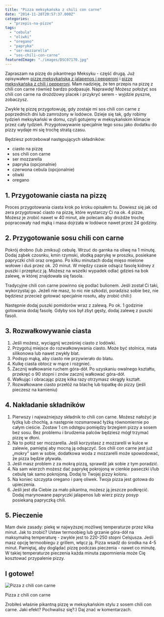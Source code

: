 ```yaml
---
title: "Pizza meksykańska z chili con carne"
date: "2014-11-28T20:57:37.000Z"
categories: 
  - "przepis-na-pizze"
tags: 
  - "cebula"
  - "oliwki"
  - "oregano"
  - "papryka"
  - "ser-mozzarella"
  - "sos-chili-con-carne"
featuredImage: "./images/DSC07170.jpg"
---
```


Zapraszam na pizzę do pikantnego Meksyku - część drugą. Już opisywałem <a title="Pizza meksykańska z ostrym pepperoni i jalapeños" href="/pizza-meksykanska-z-ostrym-pepperoni-jalapenos/">pizzę meksykańską z jalapenos i pepperoni</a> i <a title="Pizza Meksykańska" href="/pizza-meksykanska/">pizzę meksykańską z chili i pepperoni</a>. Mam nadzieję, że ten przepis na pizzę z chili con carne również bardzo podpasuje. Naprawdę! Możesz położyć sos chili con carne na drożdżowy placek i przykryć serem - wyjdzie pyszne, zobaczysz.

Zwykle tę pizzę przygotowuję, gdy zostaje mi sos chili con carne z poprzednich dni lub zamrożony w lodówce. Dzieje się tak, gdy robimy tydzień meksykański w domu, czyli gotujemy w meksykańskim klimacie przez cały tydzień. Przygotowywanie specjalnie tego sosu jako dodatku do pizzy wydaje mi się trochę stratą czasu.

Będziesz potrzebował następujących składników:

- ciasto na pizzę
- sos chili con carne
- ser mozzarella
- papryka (opcjonalnie)
- czerwona cebula (opcjonalnie)
- oliwki
- oregano

## 1\. Przygotowanie ciasta na pizzę

Proces przygotowania ciasta krok po kroku opisałem tu. Dowiesz się jak od zera przygotować ciasto na pizzę, które wystarczy Ci na ok. 4 pizze. Możesz je zrobić nawet w 40 minut, ale polecam aby drożdże trochę popracowały nad mąką i masa dojrzała w lodówce nawet przez 24 godziny.

## 2\. Przygotowanie sosu chili con carne

Pokrój drobno (lub zmiksuj) cebulę. Wrzuć do garnka na oliwę na 1 minutę. Dodaj ząbek czosnku, kmin rzymski, słodką paprykę w proszku, posiekane papryczki chili oraz oregano. Po kilku minutach dodaj mięso mielone wołowe i duś przez ok. 20 minut. W między czasie odsącz fasolę kidney z puszki i przepłucz ją. Możesz na wszelki wypadek odlać gdzieś na bok zalewę, w której znajdowała się fasola.

Tradycyjne chili con carne powinno się podlać bulionem. Jeśli został Ci taki, wykorzystaj go. Jeżeli nie masz, to nic nie szkodzi, poradzisz sobie bez, nie będziesz przecież gotować specjalnie rosołu, aby zrobić chili:)

Następnie dodaj puszki pomidorów wraz z zalewą. Po ok. 1 godzinie gotowania dodaj fasolę. Gdyby sos był zbyt gęsty, dodaj zalewę z puszki fasoli.

## 3\. Rozwałkowywanie ciasta

1. Jeśli możesz, wyciągnij wcześniej ciasto z lodówki.
2. Przygotuj miejsce do rozwałkowywania ciasto. Może być stolnica, mata silikonowa lub nawet zwykły blat.
3. Podsyp mąką, aby ciasto nie przywierało do blatu.
4. Kulkę ciasta obtocz w mące i rozgnieć.
5. Zacznij wałkowanie ruchem góra-dół. Po uzyskaniu owalnego kształtu, przekręć o 90 stopni i znów zacznij wałkować góra-dół.
6. Wałkując i obracając pizzę kilka razy otrzymasz okrągły kształt.
7. Rozwałkowane ciasto przełóż na blachę lub łopatkę do pizzy (jeśli pieczesz na kamieniu)

## 4\. Nakładanie składników

1. Pierwszy i najważniejszy składnik to chili con carne. Możesz nałożyć je łyżką lub chochlą, a następnie rozsmarować łyżką równomiernie po całym cieście. Zostaw 1 cm odstępu pomiędzy brzegiem pizzy a sosem bez sosu. Bez problemu i brudzenia palców będziesz mógł trzymać pizzę w dłoni.
2. Na to połóż ser mozzarella. Jeśli korzystasz z mozzarelli w kulce w zalewie, pamiętaj aby mocną ją odsączyć. Sos chili con carne jest już „mokry” sam w sobie, dodatkowa woda z mozzarelli może spowodować, że pizza będzie pływała.
3. Jeśli masz problem z za mokrą pizzą, sprawdź jak sobie z tym poradzić.
4. Na sam wierzch możesz dać paprykę pokrojoną w cienkie paseczki i/lub cebulę tak samo pokrojoną. Dodaj to Twojej pizzy koloru.
5. Na koniec szczypta oregano i parę oliwek. Twoja pizza jest gotowa do upieczenia.
6. Jeśli jest dla Ciebie za mało pikantna, możesz ją jeszcze podkręcić. Dodaj marynowane papryczki jalapenos lub wierz pizzy posyp posiekaną papryczką chili.

## 5\. Pieczenie

Mam dwie zasady: piekę w najwyższej możliwej temperaturze przez kilka minut. Jak to zrobić? Ustaw termoobieg lub grzanie góra-dół na maksymalną temperaturę - zwykle jest to 220-250 stopni Celsjusza. Jeśli masz opcję termoobiegu z grillem, włącz ją. Pizza wsadź do środka na 4-5 minut. Pamiętaj, aby doglądać pizzę podczas pieczenia - nawet co minutę. W takiej temperaturze pieczenia każda minuta zapomnienia może Cię kosztować przypalenie pizzy.

## I gotowe!

![Pizza z chili con carne](./images/DSC07170-300x200.jpg)

Pizza z chili con carne

Zrobiłeś właśnie pikantną pizzę w meksykańskim stylu z sosem chili con carne. Jaki efekt? Pochwalisz się?:) Daj znać w komentarzach.
